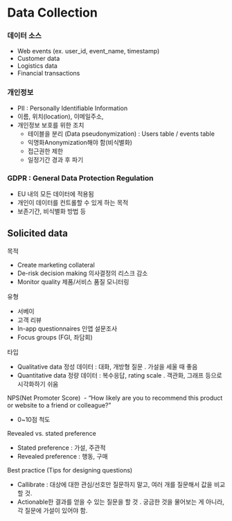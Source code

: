 # Data Collection

### 데이터 소스
- Web events (ex. user_id, event_name, timestamp)
- Customer data
- Logistics data
- Financial transactions


### 개인정보
- PII : Personally Identifiable Information
- 이름, 위치(location), 이메일주소,
- 개인정보 보호를 위한 조치
  - 테이블을 분리 (Data pseudonymization)
    : Users table / events table
  - 익명화Anonymization해야 함(비식별화)
  - 접근권한 제한
  - 일정기간 경과 후 파기

### GDPR : General Data Protection Regulation
- EU 내의 모든 데이터에 적용됨
- 개인이 데이터를 컨트롤할 수 있게 하는 목적
- 보존기간, 비식별화 방법 등


## Solicited data

목적
 - Create marketing collateral
 - De-risk decision making 의사결정의 리스크 감소
 - Monitor quality 제품/서비스 품질 모니터링

유형
 - 서베이
 - 고객 리뷰
 - In-app questionnaires 인앱 설문조사
 - Focus groups (FGI, 좌담회)

타입
 - Qualitative data 정성 데이터
  : 대화, 개방형 질문
  . 가설을 세울 때 좋음
 - Quantitative data 정량 데이터
  : 복수응답, rating scale
  . 객관화, 그래프 등으로 시각화하기 쉬움

NPS(Net Promoter Score)  - “How likely are you to recommend this product or website to a friend or colleague?”
 - 0~10점 척도

Revealed vs. stated preference
 - Stated preference : 가설, 주관적
 - Revealed preference : 행동, 구매

Best practice (Tips for designing questions)
 - Callibrate : 대상에 대한 관심/선호만 질문하지 말고, 여러 개를 질문해서 값을 비교할 것.
 - Actionable한 결과를 얻을 수 있는 질문을 할 것
   . 궁금한 것을 물어보는 게 아니라, 각 질문에 가설이 있어야 함.
